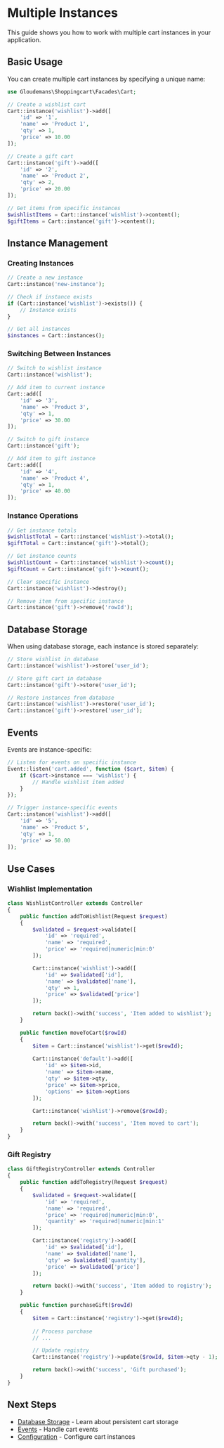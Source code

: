 # Multiple Instances

This guide shows you how to work with multiple cart instances in your application.

## Basic Usage

You can create multiple cart instances by specifying a unique name:

```php
use Gloudemans\Shoppingcart\Facades\Cart;

// Create a wishlist cart
Cart::instance('wishlist')->add([
    'id' => '1',
    'name' => 'Product 1',
    'qty' => 1,
    'price' => 10.00
]);

// Create a gift cart
Cart::instance('gift')->add([
    'id' => '2',
    'name' => 'Product 2',
    'qty' => 2,
    'price' => 20.00
]);

// Get items from specific instances
$wishlistItems = Cart::instance('wishlist')->content();
$giftItems = Cart::instance('gift')->content();
```

## Instance Management

### Creating Instances

```php
// Create a new instance
Cart::instance('new-instance');

// Check if instance exists
if (Cart::instance('wishlist')->exists()) {
    // Instance exists
}

// Get all instances
$instances = Cart::instances();
```

### Switching Between Instances

```php
// Switch to wishlist instance
Cart::instance('wishlist');

// Add item to current instance
Cart::add([
    'id' => '3',
    'name' => 'Product 3',
    'qty' => 1,
    'price' => 30.00
]);

// Switch to gift instance
Cart::instance('gift');

// Add item to gift instance
Cart::add([
    'id' => '4',
    'name' => 'Product 4',
    'qty' => 1,
    'price' => 40.00
]);
```

### Instance Operations

```php
// Get instance totals
$wishlistTotal = Cart::instance('wishlist')->total();
$giftTotal = Cart::instance('gift')->total();

// Get instance counts
$wishlistCount = Cart::instance('wishlist')->count();
$giftCount = Cart::instance('gift')->count();

// Clear specific instance
Cart::instance('wishlist')->destroy();

// Remove item from specific instance
Cart::instance('gift')->remove('rowId');
```

## Database Storage

When using database storage, each instance is stored separately:

```php
// Store wishlist in database
Cart::instance('wishlist')->store('user_id');

// Store gift cart in database
Cart::instance('gift')->store('user_id');

// Restore instances from database
Cart::instance('wishlist')->restore('user_id');
Cart::instance('gift')->restore('user_id');
```

## Events

Events are instance-specific:

```php
// Listen for events on specific instance
Event::listen('cart.added', function ($cart, $item) {
    if ($cart->instance === 'wishlist') {
        // Handle wishlist item added
    }
});

// Trigger instance-specific events
Cart::instance('wishlist')->add([
    'id' => '5',
    'name' => 'Product 5',
    'qty' => 1,
    'price' => 50.00
]);
```

## Use Cases

### Wishlist Implementation

```php
class WishlistController extends Controller
{
    public function addToWishlist(Request $request)
    {
        $validated = $request->validate([
            'id' => 'required',
            'name' => 'required',
            'price' => 'required|numeric|min:0'
        ]);

        Cart::instance('wishlist')->add([
            'id' => $validated['id'],
            'name' => $validated['name'],
            'qty' => 1,
            'price' => $validated['price']
        ]);

        return back()->with('success', 'Item added to wishlist');
    }

    public function moveToCart($rowId)
    {
        $item = Cart::instance('wishlist')->get($rowId);
        
        Cart::instance('default')->add([
            'id' => $item->id,
            'name' => $item->name,
            'qty' => $item->qty,
            'price' => $item->price,
            'options' => $item->options
        ]);

        Cart::instance('wishlist')->remove($rowId);

        return back()->with('success', 'Item moved to cart');
    }
}
```

### Gift Registry

```php
class GiftRegistryController extends Controller
{
    public function addToRegistry(Request $request)
    {
        $validated = $request->validate([
            'id' => 'required',
            'name' => 'required',
            'price' => 'required|numeric|min:0',
            'quantity' => 'required|numeric|min:1'
        ]);

        Cart::instance('registry')->add([
            'id' => $validated['id'],
            'name' => $validated['name'],
            'qty' => $validated['quantity'],
            'price' => $validated['price']
        ]);

        return back()->with('success', 'Item added to registry');
    }

    public function purchaseGift($rowId)
    {
        $item = Cart::instance('registry')->get($rowId);
        
        // Process purchase
        // ...

        // Update registry
        Cart::instance('registry')->update($rowId, $item->qty - 1);

        return back()->with('success', 'Gift purchased');
    }
}
```

## Next Steps

- [Database Storage](/guide/database-storage) - Learn about persistent cart storage
- [Events](/guide/events) - Handle cart events
- [Configuration](/guide/configuration) - Configure cart instances 